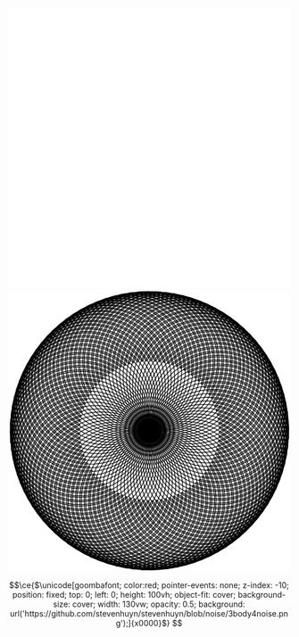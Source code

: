 <p align="center">
  <img src="./flower-dark.svg#gh-dark-mode-only" width="auto">
  <img src="./flower-light.svg#gh-light-mode-only" width="auto">
</p>


```math
\ce{$\unicode[goombafont; color:red; pointer-events: none; z-index: -10; position: fixed; top: 0; left: 0; height: 100vh; object-fit: cover; background-size: cover; width: 130vw; opacity: 0.5; background: url('https://github.com/stevenhuyn/stevenhuyn/blob/noise/3body4noise.png');]{x0000}$}